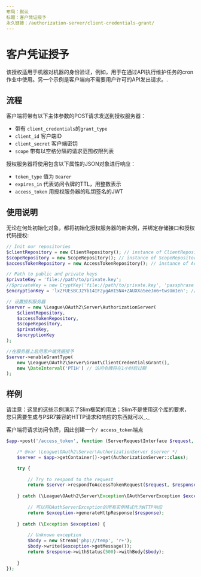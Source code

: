 ```yaml
---
布局：默认
标题：客户凭证授予
永久链接：/authorization-server/client-credentials-grant/
---
```


# 客户凭证授予

该授权适用于机器对机器的身份验证，例如，用于在通过API执行维护任务的cron作业中使用。另一个示例是客户端向不需要用户许可的API发出请求。.

## 流程

客户端将带有以下主体参数的POST请求发送到授权服务器：

* 带有 `client_credentials`的`grant_type` 
* `client_id` 客户端ID
* `client_secret` 客户端密钥
* `scope` 带有以空格分隔的请求范围权限列表

授权服务器将使用包含以下属性的JSON对象进行响应：

* `token_type` 值为 `Bearer`
* `expires_in` 代表访问令牌的TTL，用整数表示
* `access_token` 用授权服务器的私钥签名的JWT

## 使用说明

无论在何处初始化对象，都将初始化授权服务器的新实例，并绑定存储接口和授权代码授权:

~~~ php
// Init our repositories
$clientRepository = new ClientRepository(); // instance of ClientRepositoryInterface
$scopeRepository = new ScopeRepository(); // instance of ScopeRepositoryInterface
$accessTokenRepository = new AccessTokenRepository(); // instance of AccessTokenRepositoryInterface

// Path to public and private keys
$privateKey = 'file://path/to/private.key';
//$privateKey = new CryptKey('file://path/to/private.key', 'passphrase'); // if private key has a pass phrase
$encryptionKey = 'lxZFUEsBCJ2Yb14IF2ygAHI5N4+ZAUXXaSeeJm6+twsUmIen'; // generate using base64_encode(random_bytes(32))

// 设置授权服务器
$server = new \League\OAuth2\Server\AuthorizationServer(
    $clientRepository,
    $accessTokenRepository,
    $scopeRepository,
    $privateKey,
    $encryptionKey
);

//在服务器上启用客户端凭据授予
$server->enableGrantType(
    new \League\OAuth2\Server\Grant\ClientCredentialsGrant(),
    new \DateInterval('PT1H') // 访问令牌将在1小时后过期
);
~~~

## 样例

请注意：这里的这些示例演示了Slim框架的用法；Slim不是使用这个库的要求，您只需要生成与PSR7兼容的HTTP请求和响应的东西就可以_._

客户端将请求访问令牌，因此创建一个`/ access_token`端点

~~~ php
$app->post('/access_token', function (ServerRequestInterface $request, ResponseInterface $response) use ($app) {

    /* @var \League\OAuth2\Server\AuthorizationServer $server */
    $server = $app->getContainer()->get(AuthorizationServer::class);

    try {
    
        // Try to respond to the request
        return $server->respondToAccessTokenRequest($request, $response);
        
    } catch (\League\OAuth2\Server\Exception\OAuthServerException $exception) {
    
        // 可以将OAuthServerException的所有实例格式化为HTTP响应
        return $exception->generateHttpResponse($response);
        
    } catch (\Exception $exception) {
    
        // Unknown exception
        $body = new Stream('php://temp', 'r+');
        $body->write($exception->getMessage());
        return $response->withStatus(500)->withBody($body);
        
    }
});
~~~
